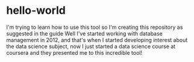 # hello-world
I'm trying to learn how to use this tool so I'm creating this repository as suggested in the guide
Well I've started working with database management in 2012, and that's when I started developing interest about the data science subject, now I just started a data science course at coursera and they presented me to this incredible tool!
